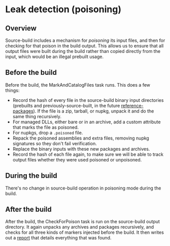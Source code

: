 # Leak detection (poisoning)

## Overview

Source-build includes a mechanism for *poisoning* its input files, and then for checking for that poison in the build output.  This allows us to ensure that all output files were built during the build rather than copied directly from the input, which would be an illegal prebuilt usage.

## Before the build

Before the build, the MarkAndCatalogFiles task runs.  This does a few things:

- Record the hash of every file in the source-build binary input directories (prebuilts and previously-source-built, in the future [reference-packages](https://github.com/dotnet/source-build/issues/2817)).  If the file is a zip, tarball, or nupkg, unpack it and do the same thing recursively.
- For managed DLLs, either bare or in an archive, add a custom attribute that marks the file as poisoned.
- For nupkgs, drop a `.poisoned` file.
- Repack the poisoned assemblies and extra files, removing nupkg signatures so they don't fail verification.
- Replace the binary inputs with these new packages and archives.
- Record the hash of each file again, to make sure we will be able to track output files whether they were used poisoned or unpoisoned.

## During the build

There's no change in source-build operation in poisoning mode during the build.

## After the build

After the build, the CheckForPoison task is run on the source-build output directory.  It again unpacks any archives and packages recursively, and checks for all three kinds of markers injected before the build.  It then writes out a [report](poison-report-format.md) that details everything that was found.
